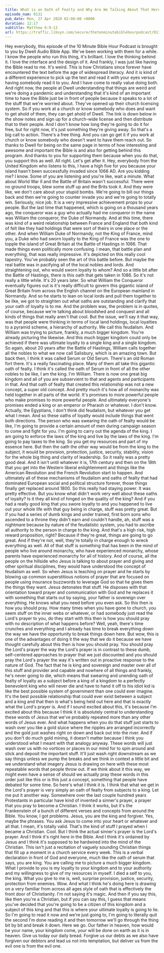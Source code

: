 ```yaml
---
title: What is an Oath of Fealty and Why Are We Talking About That Here?
episode_num: 0131
pub_date: Mon, 27 Apr 2020 02:00:00 +0000
duration: 12:17
subtitle: Matthew 6:9-13
url: https://traffic.libsyn.com/secure/thetenminutebiblehourpodcast/0131_-_Finalz.mp3
---
```


 Hey everybody, this episode of the 10 Minute Bible Hour Podcast is brought to you by Dwell Audio Bible App. We've been working with them for a while. I know the people who run this thing, it's brilliant. I love the thinking behind it. I love the interface and the design of it. And frankly, I was just like having the Bible read to me. It's weird. This is how Christians since forever have encountered the text before the age of widespread literacy. And it is kind of a different experience to pick up the text and read it with your eyes versus having somebody read it to you. And I have come to really value doing both. And right now, the people at Dwell understanding that things are weird and we're doing a pandemic and understanding that it's kind of an important time to have the Bible just be in front of people because it speaks to a lot of the stuff that we're worried about. They've opened up their church licensing system. So if you work at a church or know somebody who does and want to get ahold of them, they can get ahold of Dwell. The link is down below in the show notes and sign up for a church-wide license and then distribute that to their people. And I don't know how long they're going to do it for free, but for right now, it's just something they're giving away. So that's a big call to action. There's a free thing. And you can go get it if you work at church or know somebody who doesn't want to have them reach out. So thanks to Dwell for being on the same page in terms of how interesting and awesome and important the Bible is and also for getting behind this program. And thanks to you for supporting them because when you do that, you support this as well. All right. Let's get after it. Hey, everybody from the United Kingdom who listens to this, I have a high five for you because your island hasn't been successfully invaded since 1066 AD. Are you kidding me? I know. Some of you are listening and you're like, wait a minute. What about World War II and the Battle of Britain wasn't successful. There were no ground troops, blew some stuff up and the Brits took it. And they were like, we don't care about your stupid bombs. We're going to bill our things back and then we're going to counter invade you and we're going to totally win. Seriously, nice job. It is a very impressive achievement props to your people. But the last time that happened, which is going on a thousand years ago, the conqueror was a guy who actually had me conqueror in the name was William the conqueror, the Duke of Normandy. And at this time, there was kind of a weird relationship between France and England that both kind of felt like they had holdings that were sort of theirs in one place or the other. And when William Duke of Normandy, not the King of France, mind you, a Duke who had sworn loyalty to the King of France was the one to topple the island of Great Britain at the Battle of Hastings in 1066. That made things even politically more confusing. I mean, that battle plan and everything, that was really impressive. It's depicted on this really cool tapestry. You've probably seen the art of this battle before. But maybe the real battle was in pacifying all of the local nobles and lords. And straightening out, who would sworn loyalty to whom? And so a little bit after the Battle of Hastings, there is this oath that gets taken in 1086. So it's not really a little while. It's 20 years later. So what William the Conqueror eventually figures out is it's really difficult to govern this gigantic island of Great Britain from across the English channel on the European mainland in Normandy. And so he starts to lean on local lords and pull them together to be like, we got to straighten out what oaths are outstanding and clarify that your oath of loyalty is to me. And the problem was, the problem is in quotes, of course, because we're talking about bloodshed and conquest and all kinds of things that really aren't that cool. But the issue, we'll say it that way, was that people were thinking in terms of local land holdings, local loyalties to a pyramid scheme, a hierarchy of authority. We call this feudalism. And William was trying to picture, frankly, a much bigger kingdom. You're already picturing the likewise. And this much bigger kingdom could only be achieved if there was ultimate loyalty to a single king and a single kingdom. So again, about 20 years after the Battle of Hastings, William calls together all the nobles to what we now call Salisbury, which is an amazing town. But back then, I think it was called Serum or Old Serum. There's an old Roman fort there. It's a really fascinating place. Many of them all take this gigantic oath of fealty. I think it's called the oath of Serum in front of all the other nobles to be like, I am the king. I'm William. There is now one great big kingdom and all of you are subservient to that and agents and participants in that. And that oath of fealty that created this relationship was not a new concept, a super old concept. And pretty much it's how all of monarchy was held together in all parts of the world. It's promises to more powerful people who make promises to more powerful people. And ultimately everyone's promises ended a king or an emperor or Pharaoh or whatever. I don't know. Actually, the Egyptians, I don't think did feudalism, but whatever you get what I mean. And so these oaths of loyalty would include things that went both directions. The person who was swearing the oath of fealty would be like, I'm going to provide a certain amount of men during campaign season to come and fight for you. I'm going to carry out the agenda of the king. I am going to enforce the laws of the king and live by the laws of the king. I'm going to pay taxes to the king. So you get my resources and part of my essence here. But then the oath the other way would be from the king to the subject, it would be provision, protection, justice, security, stability, vision for the whole big thing and clarity of leadership. So it really was a pretty good deal. And it isn't until whatever it is, 17th century and then on the 18th that you get into the Western liberal enlightenment and things like the American Revolution and the French Revolution start to happen. And ultimately all of these mechanisms of feudalism and oaths of fealty that had dominated European social and political structure forever, those things finally get replaced around 1800. So this really had staying power. It was pretty effective. But you know what didn't work very well about these oaths of loyalty? Is it they all kind of hinged on the quality of the king? And if you had a really good king that you swore loyalty to and you happened to live out your whole life with that guy being in charge, stuff was pretty great. But if you had a series of dumb kings and under trained, first born sons who ascended to a throne they didn't earn and couldn't handle, ah, stuff was a nightmare because by nature of the feudalistic system, you had to ascribe all authority to the person in charge to the king. And that's a high risk, high reward proposition, right? Because if they're great, things are going to go great. And if they're not, well, they're totally in charge enough to wreck everything as well. All of that stuff is something that has been in the mind of people who live around monarchy, who have experienced monarchy, whose parents have experienced monarchy for all of history. And of course, all the people on the hillside who Jesus is talking to about prayer and giving and other spiritual disciplines, they would have understood the concept of feudalism as well. So when Jesus is teaching on prayer and he starts by blowing up common superstitious notions of prayer that are focused on people using insurance buzzwords to leverage God so that he gives them the things they want. Jesus detonates that stuff. He disposes with that orientation toward prayer and communication with God and he replaces it with something that starts out by saying, your father is sovereign over everything. He knows what you need before you even ask. So this then is how you should pray. How many times when you have gone to church, you seem stuff on the inner webs or whatever, or had somebody just read the Lord's prayer to you, do they start with this then is how you should pray with no description of what happens before? Well, yeah, there's time crunches and everything and I already has time to break everything down the way we have the opportunity to break things down here. But wow, this is one of the advantages of doing it the way that we do it because we have thought carefully about this then is how you should pray. You should pray the Lord's prayer the way the Lord's prayer is in contrast to these dumb, self-centered approaches to prayer that we just discounted and you should pray the Lord's prayer the way it's written out in proactive response to the nature of God. The fact that he is king and sovereign and master over all of this stuff and provider and capable and nowhere of all things and frankly, he's never going to die, which means that swearing and unending oath of fealty of loyalty as a subject before a king of a kingdom to a perfectly benevolent king who will never die and have to hand it off to his idiot kid is like the best possible system of government than one could ever imagine. It's the best possible relationship that could ever exist between a subject and a king and that then is what's being held out here and that is exactly what the Lord's prayer is. And if I sound excited about this, it's because I'm excited about this because I think it is absolutely central to understanding these words of Jesus that we've probably repeated more than any other words of Jesus ever. And what happens when you do that stuff just starts to wash over you like a gold sluice where the ripples are arranged incorrectly and the gold just washes right on down and back out into the river. And if you don't do much gold mining, it doesn't matter because I think you understood what I meant with that analogy anyway. These words will just wash over us with no vortices or places in our mind for to spin around and stick and deposit the important stuff. It'll just wash right downstream as we say things unless we pump the breaks and we think in context a little bit and we understand what imagery Jesus is drawing on here with these most repeatable words that people throw out. If we think about it this way, we might even have a sense of should we actually pray these words in this order just like this or is this just a concept, something that people have debated for some time. So here's what I think it is. I think that what we get in the Lord's prayer is very simply an oath of fealty from subjects to a king. Let me put it another way. Somewhere over the last couple hundred years Protestants in particular have kind of invented a sinner's prayer, a prayer that you pray to become a Christian. I think it works, but it's the Frankenstein of a bunch of different verses and concepts from around the Bible. You know, I got problems. Jesus, you are the king and forgiver. Yes, maybe the phrases. You ask Jesus to come into your heart or whatever and all that. I mean, it's totally valid. That's the kind of stuff I prayed when I became a Christian. Cool. But I think the actual sinner's prayer is the Lord's prayer. And I think it's right here in the Bible. And I think it's ordained by Jesus and I think it's supposed to be hardwired into the mind of the Christian. This isn't just a recitation of vaguely sounding Christian things that fill up a moment in a church service every week. This is a verbal declaration in front of God and everyone, much like the oath of serum that says, you are king. You are calling me to picture a much bigger kingdom. What I provide to you is my loyalty to your kingdom and to your authority and my willingness to give of my resources in myself. I died a self to you, the king. What you give to me is, well, surprise provision, justice, security, protection from enemies. Wow. And what I think he's doing here is drawing on a very familiar from across all ages style of oath that is effectively the front door of Christianity. I'm not saying it's magic. And then if you say this, like then you're a Christian, but if you can say this, I guess that means you've decided that you're going to be a citizen of this kingdom and a subject of this king and that this is where your ultimate loyalty is going to lie. So I'm going to read it now and we're just going to, I'm going to literally quit the second I'm done reading it and then tomorrow we'll go through the thing bit by bit and break it down. Here we go. Our father in heaven, how would be your name, your kingdom come, your will be done on earth as it is in heaven. Give us today our daily bread. Forgive us our debts as we also have forgiven our debtors and lead us not into temptation, but deliver us from the evil one is from the evil one.